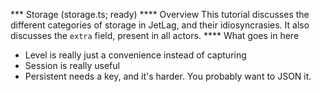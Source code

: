 *** Storage (storage.ts; ready)
**** Overview
This tutorial discusses the different categories of storage in JetLag, and their
idiosyncrasies.  It also discusses the `extra` field, present in all actors.
**** What goes in here
- Level is really just a convenience instead of capturing
- Session is really useful
- Persistent needs a key, and it's harder.  You probably want to JSON it.

